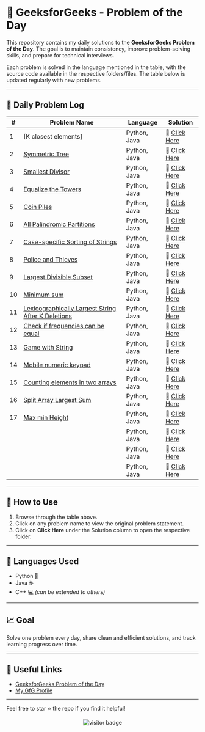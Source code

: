 # 🧠 GeeksforGeeks - Problem of the Day

This repository contains my daily solutions to the **GeeksforGeeks Problem of the Day**. The goal is to maintain consistency, improve problem-solving skills, and prepare for technical interviews.

Each problem is solved in the language mentioned in the table, with the source code available in the respective folders/files. The table below is updated regularly with new problems.

---

## 📅 Daily Problem Log

| #  | Problem Name | Language       | Solution        |
|----|--------------|----------------|-----------------|
| 1  | [K closest elements] | Python, Java | 📂 [Click Here](./K_closest_elements) |
| 2  | [Symmetric Tree](https://www.geeksforgeeks.org/problems/symmetric-tree/1) | Python, Java | 📂 [Click Here](https://github.com/Vaibhav-12521/Problem-of-the-day-geeksforgeeks-/blob/main/Symmetric%20Tree.md) |
| 3  | [Smallest Divisor](https://www.geeksforgeeks.org/problems/smallest-divisor/1) | Python, Java | 📂 [Click Here](https://github.com/Vaibhav-12521/Problem-of-the-day-geeksforgeeks-/blob/main/Smallest%20Divisor.md) |
| 4  | [Equalize the Towers](https://www.geeksforgeeks.org/problems/equalize-the-towers2804/1) | Python, Java | 📂 [Click Here](https://github.com/Vaibhav-12521/Problem-of-the-day-geeksforgeeks-/blob/main/Equalize%20the%20Towers.md) |
| 5  | [Coin Piles](https://www.geeksforgeeks.org/problems/coin-piles5152/1) | Python, Java | 📂 [Click Here](https://github.com/Vaibhav-12521/Problem-of-the-day-geeksforgeeks-/blob/main/Coin%20Piles.md) |
| 6  | [All Palindromic Partitions](https://www.geeksforgeeks.org/problems/find-all-possible-palindromic-partitions-of-a-string/1) | Python, Java | 📂 [Click Here](https://github.com/Vaibhav-12521/Problem-of-the-day-geeksforgeeks-/blob/main/All%20Palindromic%20Partitions.md) |
| 7  | [Case-specific Sorting of Strings](https://www.geeksforgeeks.org/problems/case-specific-sorting-of-strings4845/1) | Python, Java | 📂 [Click Here](https://github.com/Vaibhav-12521/Problem-of-the-day-geeksforgeeks-/blob/main/Case-specific%20Sorting%20of%20Strings.md) |
| 8  | [Police and Thieves](https://www.geeksforgeeks.org/problems/police-and-thieves--141631/1) | Python, Java | 📂 [Click Here](https://github.com/Vaibhav-12521/Problem-of-the-day-geeksforgeeks-/blob/main/Police%20and%20Thieves.md) |
| 9  | [Largest Divisible Subset](https://www.geeksforgeeks.org/problems/largest-divisible-subset--170643/1) | Python, Java | 📂 [Click Here](https://github.com/Vaibhav-12521/Problem-of-the-day-geeksforgeeks-/blob/main/Largest%20Divisible%20Subset.md) |
| 10  | [Minimum sum](https://www.geeksforgeeks.org/problems/minimum-sum4058/1) | Python, Java | 📂 [Click Here](https://github.com/Vaibhav-12521/Problem-of-the-day-geeksforgeeks-/blob/main/Minimum%20sum.md) |
| 11  | [Lexicographically Largest String After K Deletions](https://www.geeksforgeeks.org/problems/lexicographically-largest-string-after-deleting-k-characters/1) | Python, Java | 📂 [Click Here](https://github.com/Vaibhav-12521/Problem-of-the-day-geeksforgeeks-/blob/main/Lexicographically%20Largest%20String%20After%20K%20Deletions.md) |
| 12  | [Check if frequencies can be equal](https://www.geeksforgeeks.org/problems/check-frequencies4211/1) | Python, Java | 📂 [Click Here](https://github.com/Vaibhav-12521/Problem-of-the-day-geeksforgeeks-/blob/main/Check%20if%20frequencies%20can%20be%20equal.md) |
| 13  | [Game with String](https://www.geeksforgeeks.org/problems/game-with-string4100/1) | Python, Java | 📂 [Click Here](https://github.com/Vaibhav-12521/Problem-of-the-day-geeksforgeeks-/blob/main/Game%20with%20String.md) |
| 14  | [Mobile numeric keypad](https://www.geeksforgeeks.org/problems/mobile-numeric-keypad5456/1) | Python, Java | 📂 [Click Here](https://github.com/Vaibhav-12521/Problem-of-the-day-geeksforgeeks-/blob/main/Mobile%20numeric%20keypad.md) |
| 15  | [Counting elements in two arrays](https://www.geeksforgeeks.org/problems/counting-elements-in-two-arrays/1) | Python, Java | 📂 [Click Here](https://github.com/Vaibhav-12521/Problem-of-the-day-geeksforgeeks-/blob/main/Counting%20elements%20in%20two%20arrays.md) |
| 16  | [Split Array Largest Sum](https://www.geeksforgeeks.org/problems/split-array-largest-sum--141634/1) | Python, Java | 📂 [Click Here](https://github.com/Vaibhav-12521/Problem-of-the-day-geeksforgeeks-/blob/main/Split%20Array%20Largest%20Sum.md) |
| 17  | [Max min Height](https://www.geeksforgeeks.org/problems/max-min-height--170647/1) | Python, Java | 📂 [Click Here](https://github.com/Vaibhav-12521/Problem-of-the-day-geeksforgeeks-/blob/main/Max%20min%20Height.md) |
|   | []() | Python, Java | 📂 [Click Here]() |
|   | []() | Python, Java | 📂 [Click Here]() |
|   | []() | Python, Java | 📂 [Click Here]() |


---

## 📌 How to Use

1. Browse through the table above.
2. Click on any problem name to view the original problem statement.
3. Click on **Click Here** under the Solution column to open the respective folder.

---

## 🚀 Languages Used

- Python 🐍
- Java ☕
- C++ 💻 *(can be extended to others)*

---

## 📈 Goal

Solve one problem every day, share clean and efficient solutions, and track learning progress over time.

---

## 🔗 Useful Links

- [GeeksforGeeks Problem of the Day](https://practice.geeksforgeeks.org/problem-of-the-day)
- [My GfG Profile](https://www.geeksforgeeks.org/user/vaibhavsingh12521/)

---

Feel free to star ⭐ the repo if you find it helpful!

<p align="center">
  <img src="https://visitor-badge.laobi.icu/badge?page_id=second-largest-problem" alt="visitor badge"/>

</p>
